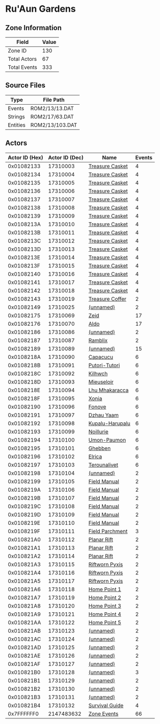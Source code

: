 # Ru'Aun Gardens

## Zone Information

| Field        |   Value |
|--------------|---------|
| Zone ID      |     130 |
| Total Actors |      67 |
| Total Events |     333 |

## Source Files

| Type     | File Path       |
|----------|-----------------|
| Events   | ROM2/13/13.DAT  |
| Strings  | ROM2/17/63.DAT  |
| Entities | ROM2/13/103.DAT |

## Actors

| Actor ID (Hex)   |   Actor ID (Dec) | Name                                                   |   Events |
|------------------|------------------|--------------------------------------------------------|----------|
| 0x01082133       |         17310003 | [Treasure Casket](./17310003%20-%20Treasure%20Casket/) |        4 |
| 0x01082134       |         17310004 | [Treasure Casket](./17310004%20-%20Treasure%20Casket/) |        4 |
| 0x01082135       |         17310005 | [Treasure Casket](./17310005%20-%20Treasure%20Casket/) |        4 |
| 0x01082136       |         17310006 | [Treasure Casket](./17310006%20-%20Treasure%20Casket/) |        4 |
| 0x01082137       |         17310007 | [Treasure Casket](./17310007%20-%20Treasure%20Casket/) |        4 |
| 0x01082138       |         17310008 | [Treasure Casket](./17310008%20-%20Treasure%20Casket/) |        4 |
| 0x01082139       |         17310009 | [Treasure Casket](./17310009%20-%20Treasure%20Casket/) |        4 |
| 0x0108213A       |         17310010 | [Treasure Casket](./17310010%20-%20Treasure%20Casket/) |        4 |
| 0x0108213B       |         17310011 | [Treasure Casket](./17310011%20-%20Treasure%20Casket/) |        4 |
| 0x0108213C       |         17310012 | [Treasure Casket](./17310012%20-%20Treasure%20Casket/) |        4 |
| 0x0108213D       |         17310013 | [Treasure Casket](./17310013%20-%20Treasure%20Casket/) |        4 |
| 0x0108213E       |         17310014 | [Treasure Casket](./17310014%20-%20Treasure%20Casket/) |        4 |
| 0x0108213F       |         17310015 | [Treasure Casket](./17310015%20-%20Treasure%20Casket/) |        4 |
| 0x01082140       |         17310016 | [Treasure Casket](./17310016%20-%20Treasure%20Casket/) |        4 |
| 0x01082141       |         17310017 | [Treasure Casket](./17310017%20-%20Treasure%20Casket/) |        4 |
| 0x01082142       |         17310018 | [Treasure Casket](./17310018%20-%20Treasure%20Casket/) |        4 |
| 0x01082143       |         17310019 | [Treasure Coffer](./17310019%20-%20Treasure%20Coffer/) |        2 |
| 0x01082149       |         17310025 | [(unnamed)](./17310025/)                               |        2 |
| 0x01082175       |         17310069 | [Zeid](./17310069%20-%20Zeid/)                         |       17 |
| 0x01082176       |         17310070 | [Aldo](./17310070%20-%20Aldo/)                         |       17 |
| 0x01082186       |         17310086 | [(unnamed)](./17310086/)                               |        2 |
| 0x01082187       |         17310087 | [Ramblix](./17310087%20-%20Ramblix/)                   |        2 |
| 0x01082189       |         17310089 | [(unnamed)](./17310089/)                               |       15 |
| 0x0108218A       |         17310090 | [Capacucu](./17310090%20-%20Capacucu/)                 |        6 |
| 0x0108218B       |         17310091 | [Putori-Tutori](./17310091%20-%20Putori-Tutori/)       |        6 |
| 0x0108218C       |         17310092 | [Kilhwch](./17310092%20-%20Kilhwch/)                   |        6 |
| 0x0108218D       |         17310093 | [Mieuseloir](./17310093%20-%20Mieuseloir/)             |        6 |
| 0x0108218E       |         17310094 | [Lhu Mhakaracca](./17310094%20-%20Lhu%20Mhakaracca/)   |        6 |
| 0x0108218F       |         17310095 | [Xonia](./17310095%20-%20Xonia/)                       |        6 |
| 0x01082190       |         17310096 | [Fonove](./17310096%20-%20Fonove/)                     |        6 |
| 0x01082191       |         17310097 | [Dzhau Yaam](./17310097%20-%20Dzhau%20Yaam/)           |        6 |
| 0x01082192       |         17310098 | [Kupalu-Harupalu](./17310098%20-%20Kupalu-Harupalu/)   |        6 |
| 0x01082193       |         17310099 | [Noillurie](./17310099%20-%20Noillurie/)               |        6 |
| 0x01082194       |         17310100 | [Umon-Paumon](./17310100%20-%20Umon-Paumon/)           |        6 |
| 0x01082195       |         17310101 | [Ghebben](./17310101%20-%20Ghebben/)                   |        6 |
| 0x01082196       |         17310102 | [Elrica](./17310102%20-%20Elrica/)                     |        6 |
| 0x01082197       |         17310103 | [Terounalivet](./17310103%20-%20Terounalivet/)         |        6 |
| 0x01082198       |         17310104 | [(unnamed)](./17310104/)                               |        2 |
| 0x01082199       |         17310105 | [Field Manual](./17310105%20-%20Field%20Manual/)       |        2 |
| 0x0108219A       |         17310106 | [Field Manual](./17310106%20-%20Field%20Manual/)       |        2 |
| 0x0108219B       |         17310107 | [Field Manual](./17310107%20-%20Field%20Manual/)       |        2 |
| 0x0108219C       |         17310108 | [Field Manual](./17310108%20-%20Field%20Manual/)       |        2 |
| 0x0108219D       |         17310109 | [Field Manual](./17310109%20-%20Field%20Manual/)       |        2 |
| 0x0108219E       |         17310110 | [Field Manual](./17310110%20-%20Field%20Manual/)       |        2 |
| 0x0108219F       |         17310111 | [Field Parchment](./17310111%20-%20Field%20Parchment/) |        3 |
| 0x010821A0       |         17310112 | [Planar Rift](./17310112%20-%20Planar%20Rift/)         |        2 |
| 0x010821A1       |         17310113 | [Planar Rift](./17310113%20-%20Planar%20Rift/)         |        2 |
| 0x010821A2       |         17310114 | [Planar Rift](./17310114%20-%20Planar%20Rift/)         |        2 |
| 0x010821A3       |         17310115 | [Riftworn Pyxis](./17310115%20-%20Riftworn%20Pyxis/)   |        2 |
| 0x010821A4       |         17310116 | [Riftworn Pyxis](./17310116%20-%20Riftworn%20Pyxis/)   |        2 |
| 0x010821A5       |         17310117 | [Riftworn Pyxis](./17310117%20-%20Riftworn%20Pyxis/)   |        2 |
| 0x010821A6       |         17310118 | [Home Point 1](./17310118%20-%20Home%20Point%201/)     |        2 |
| 0x010821A7       |         17310119 | [Home Point 2](./17310119%20-%20Home%20Point%202/)     |        2 |
| 0x010821A8       |         17310120 | [Home Point 3](./17310120%20-%20Home%20Point%203/)     |        2 |
| 0x010821A9       |         17310121 | [Home Point 4](./17310121%20-%20Home%20Point%204/)     |        2 |
| 0x010821AA       |         17310122 | [Home Point 5](./17310122%20-%20Home%20Point%205/)     |        2 |
| 0x010821AB       |         17310123 | [(unnamed)](./17310123/)                               |        2 |
| 0x010821AC       |         17310124 | [(unnamed)](./17310124/)                               |        2 |
| 0x010821AD       |         17310125 | [(unnamed)](./17310125/)                               |        2 |
| 0x010821AE       |         17310126 | [(unnamed)](./17310126/)                               |        2 |
| 0x010821AF       |         17310127 | [(unnamed)](./17310127/)                               |        2 |
| 0x010821B0       |         17310128 | [(unnamed)](./17310128/)                               |        3 |
| 0x010821B1       |         17310129 | [(unnamed)](./17310129/)                               |        2 |
| 0x010821B2       |         17310130 | [(unnamed)](./17310130/)                               |        2 |
| 0x010821B3       |         17310131 | [(unnamed)](./17310131/)                               |        2 |
| 0x010821B4       |         17310132 | [Survival Guide](./17310132%20-%20Survival%20Guide/)   |        4 |
| 0x7FFFFFF0       |       2147483632 | [Zone Events](./Zone%20Events/)                        |       66 |